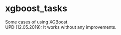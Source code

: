 # xgboost_tasks
Some cases of using XGBoost.
<br> UPD (12.05.2019): It works without any improvements.
